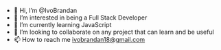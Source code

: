 - 👋 Hi, I’m @IvoBrandan
- 👀 I’m interested in being a Full Stack Developer
- 🌱 I’m currently learning JavaScript 
- 💞️ I’m looking to collaborate on any project that can learn and be useful
- 📫 How to reach me ivobrandan18@gmail.com

<!---
IvoBrandan/IvoBrandan is a ✨ special ✨ repository because its `README.md` (this file) appears on your GitHub profile.
You can click the Preview link to take a look at your changes.
--->
